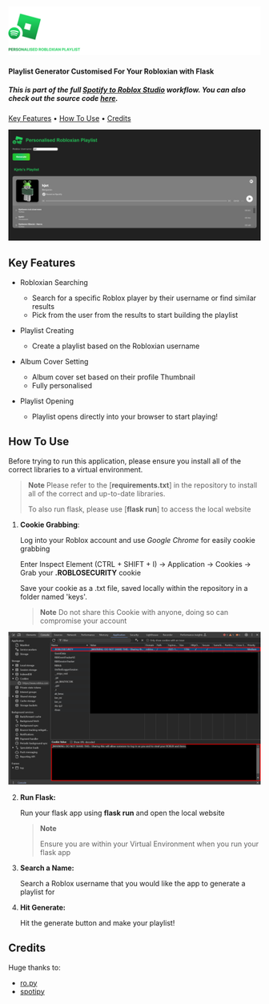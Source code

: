 ![Logo](gh-assets/SpotifyRobloxLogo2.png)

<h4>Playlist Generator Customised For Your Robloxian with Flask</h4>

<h5>This is part of the full <a href="https://github.com/proud-p/spotify-roblox-project">Spotify to Roblox Studio</a> workflow. You can also check out the source code <a href="https://github.com/BenShapley/roblox-spotify-profile">here</a>.</h5> 



<p>
  <a href="#key-features">Key Features</a> •
  <a href="#how-to-use">How To Use</a> •
  <a href="#credits">Credits</a> 
</p>


![spotify_images](gh-assets/WebsiteScreenshot.png)

## Key Features

* Robloxian Searching
  - Search for a specific Roblox player by their username or find similar results
  - Pick from the user from the results to start building the playlist
  
* Playlist Creating
  - Create a playlist based on the Robloxian username
  
* Album Cover Setting

  * Album cover set based on their profile Thumbnail
  * Fully personalised  

* Playlist Opening

  * Playlist opens directly into your browser to start playing!

  

## How To Use

Before trying to run this application, please ensure you install all of the correct libraries to a virtual environment.

> **Note**
> Please refer to the [**requirements.txt**] in the repository to install all of the correct and up-to-date libraries.
>
> To also run flask, please use [**flask run**] to access the local website



1) **Cookie Grabbing**:

   Log into your Roblox account and use *Google Chrome* for easily cookie grabbing

   Enter Inspect Element (CTRL + SHIFT + I) -> Application -> Cookies -> Grab your **.ROBLOSECURITY** cookie

   Save your cookie as a .txt file, saved locally within the repository in a folder named 'keys'.

   > **Note**
   > Do not share this Cookie with anyone, doing so can compromise your account

![CookieLocation](gh-assets/CookieLocation.png)

2. **Run Flask:**

   Run your flask app using **flask run** and open the local website

   > **Note**
   >
   > Ensure you are within your Virtual Environment when you run your flask app

3. **Search a Name:**

   Search a Roblox username that you would like the app to generate a playlist for

4. **Hit Generate:**

   Hit the generate button and make your playlist!



## Credits

Huge thanks to:

- [ro.py](https://ro.py.jmk.gg/v2.0.0/)
- [spotipy](https://spotipy.readthedocs.io/en/2.24.0/)
